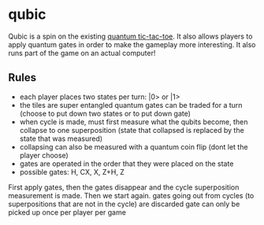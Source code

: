 # qubic

Qubic is a spin on the existing [quantum tic-tac-toe](https://en.wikipedia.org/wiki/Quantum_tic-tac-toe). It also allows players to apply quantum gates in order to make the gameplay more interesting. It also runs part of the game on an actual computer!

## Rules
- each player places two states per turn: |0> or |1>
- the tiles are super entangled
quantum gates can be traded for a turn (choose to put down two states or to put down gate)
- when cycle is made, must first measure what the qubits become, then collapse to one superposition (state that collapsed is replaced by the state that was measured)
- collapsing can also be measured with a quantum coin flip (dont let the player choose)
- gates are operated in the order that they were placed on the state
- possible gates: H, CX, X, Z+H, Z

First apply gates, then the gates disappear and the cycle superposition measurement is made. Then we start again.
gates going out from cycles (to superpositions that are not in the cycle) are discarded
gate can only be picked up once per player per game
